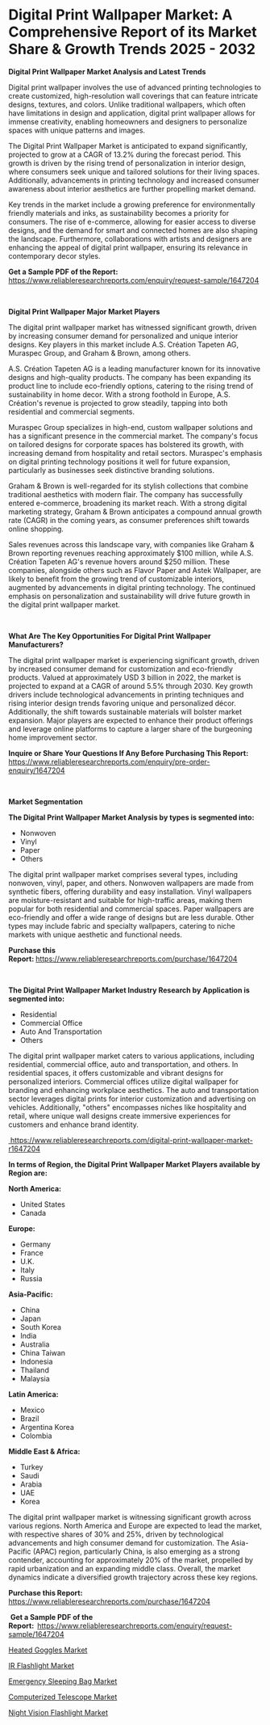<p><h1>Digital Print Wallpaper Market: A Comprehensive Report of its Market Share & Growth Trends 2025 - 2032</h1></p><p><strong>Digital Print Wallpaper Market Analysis and Latest Trends</strong></p>
<p><p>Digital print wallpaper involves the use of advanced printing technologies to create customized, high-resolution wall coverings that can feature intricate designs, textures, and colors. Unlike traditional wallpapers, which often have limitations in design and application, digital print wallpaper allows for immense creativity, enabling homeowners and designers to personalize spaces with unique patterns and images.</p><p>The Digital Print Wallpaper Market is anticipated to expand significantly, projected to grow at a CAGR of 13.2% during the forecast period. This growth is driven by the rising trend of personalization in interior design, where consumers seek unique and tailored solutions for their living spaces. Additionally, advancements in printing technology and increased consumer awareness about interior aesthetics are further propelling market demand.</p><p>Key trends in the market include a growing preference for environmentally friendly materials and inks, as sustainability becomes a priority for consumers. The rise of e-commerce, allowing for easier access to diverse designs, and the demand for smart and connected homes are also shaping the landscape. Furthermore, collaborations with artists and designers are enhancing the appeal of digital print wallpaper, ensuring its relevance in contemporary decor styles.</p></p>
<p><strong>Get a Sample PDF of the Report:&nbsp;</strong> <a href="https://www.reliableresearchreports.com/enquiry/request-sample/1647204?utm_campaign=16&utm_medium=2&utm_source=Github&utm_content=ia&utm_term=08022025&utm_id=digital-print-wallpaper">https://www.reliableresearchreports.com/enquiry/request-sample/1647204</a></p>
<p>&nbsp;</p>
<p><strong>Digital Print Wallpaper Major Market Players</strong></p>
<p><p>The digital print wallpaper market has witnessed significant growth, driven by increasing consumer demand for personalized and unique interior designs. Key players in this market include A.S. Création Tapeten AG, Muraspec Group, and Graham & Brown, among others.</p><p>A.S. Création Tapeten AG is a leading manufacturer known for its innovative designs and high-quality products. The company has been expanding its product line to include eco-friendly options, catering to the rising trend of sustainability in home decor. With a strong foothold in Europe, A.S. Création's revenue is projected to grow steadily, tapping into both residential and commercial segments.</p><p>Muraspec Group specializes in high-end, custom wallpaper solutions and has a significant presence in the commercial market. The company's focus on tailored designs for corporate spaces has bolstered its growth, with increasing demand from hospitality and retail sectors. Muraspec's emphasis on digital printing technology positions it well for future expansion, particularly as businesses seek distinctive branding solutions.</p><p>Graham & Brown is well-regarded for its stylish collections that combine traditional aesthetics with modern flair. The company has successfully entered e-commerce, broadening its market reach. With a strong digital marketing strategy, Graham & Brown anticipates a compound annual growth rate (CAGR) in the coming years, as consumer preferences shift towards online shopping.</p><p>Sales revenues across this landscape vary, with companies like Graham & Brown reporting revenues reaching approximately $100 million, while A.S. Création Tapeten AG's revenue hovers around $250 million. These companies, alongside others such as Flavor Paper and Astek Wallpaper, are likely to benefit from the growing trend of customizable interiors, augmented by advancements in digital printing technology. The continued emphasis on personalization and sustainability will drive future growth in the digital print wallpaper market.</p></p>
<p>&nbsp;</p>
<p><strong>What Are The Key Opportunities For Digital Print Wallpaper Manufacturers?</strong></p>
<p><p>The digital print wallpaper market is experiencing significant growth, driven by increased consumer demand for customization and eco-friendly products. Valued at approximately USD 3 billion in 2022, the market is projected to expand at a CAGR of around 5.5% through 2030. Key growth drivers include technological advancements in printing techniques and rising interior design trends favoring unique and personalized décor. Additionally, the shift towards sustainable materials will bolster market expansion. Major players are expected to enhance their product offerings and leverage online platforms to capture a larger share of the burgeoning home improvement sector.</p></p>
<p><strong>Inquire or Share Your Questions If Any Before Purchasing This Report:</strong> <a href="https://www.reliableresearchreports.com/enquiry/pre-order-enquiry/1647204?utm_campaign=16&utm_medium=2&utm_source=Github&utm_content=ia&utm_term=08022025&utm_id=digital-print-wallpaper">https://www.reliableresearchreports.com/enquiry/pre-order-enquiry/1647204</a></p>
<p>&nbsp;</p>
<p><strong>Market Segmentation</strong></p>
<p><strong>The Digital Print Wallpaper Market Analysis by types is segmented into:</strong></p>
<p><ul><li>Nonwoven</li><li>Vinyl</li><li>Paper</li><li>Others</li></ul></p>
<p><p>The digital print wallpaper market comprises several types, including nonwoven, vinyl, paper, and others. Nonwoven wallpapers are made from synthetic fibers, offering durability and easy installation. Vinyl wallpapers are moisture-resistant and suitable for high-traffic areas, making them popular for both residential and commercial spaces. Paper wallpapers are eco-friendly and offer a wide range of designs but are less durable. Other types may include fabric and specialty wallpapers, catering to niche markets with unique aesthetic and functional needs.</p></p>
<p><strong>Purchase this Report:&nbsp;</strong><a href="https://www.reliableresearchreports.com/purchase/1647204?utm_campaign=16&utm_medium=2&utm_source=Github&utm_content=ia&utm_term=08022025&utm_id=digital-print-wallpaper">https://www.reliableresearchreports.com/purchase/1647204</a></p>
<p>&nbsp;</p>
<p><strong>The Digital Print Wallpaper Market Industry Research by Application is segmented into:</strong></p>
<p><ul><li>Residential</li><li>Commercial Office</li><li>Auto And Transportation</li><li>Others</li></ul></p>
<p><p>The digital print wallpaper market caters to various applications, including residential, commercial office, auto and transportation, and others. In residential spaces, it offers customizable and vibrant designs for personalized interiors. Commercial offices utilize digital wallpaper for branding and enhancing workplace aesthetics. The auto and transportation sector leverages digital prints for interior customization and advertising on vehicles. Additionally, "others" encompasses niches like hospitality and retail, where unique wall designs create immersive experiences for customers and enhance brand identity.</p></p>
<p><a href="https://www.reliableresearchreports.com/digital-print-wallpaper-market-r1647204?utm_campaign=16&utm_medium=2&utm_source=Github&utm_content=ia&utm_term=08022025&utm_id=digital-print-wallpaper">&nbsp;https://www.reliableresearchreports.com/digital-print-wallpaper-market-r1647204</a></p>
<p><strong>In terms of Region, the Digital Print Wallpaper Market Players available by Region are:</strong></p>
<p>
    <p> <strong> North America: </strong>
        <ul>
            <li>United States</li>
            <li>Canada</li>
        </ul>
        </p> 
    <p> <strong> Europe: </strong>
        <ul>
            <li>Germany</li>
            <li>France</li>
            <li>U.K.</li>
            <li>Italy</li>
            <li>Russia</li>
        </ul>
        </p> 
    <p> <strong> Asia-Pacific: </strong>
        <ul>
            <li>China</li>
            <li>Japan</li>
            <li>South Korea</li>
            <li>India</li>
            <li>Australia</li>
            <li>China Taiwan</li>
            <li>Indonesia</li>
            <li>Thailand</li>
            <li>Malaysia</li>
        </ul>
        </p> 
    <p> <strong> Latin America: </strong>
        <ul>
            <li>Mexico</li>
            <li>Brazil</li>
            <li>Argentina Korea</li>
            <li>Colombia</li>
        </ul>
        </p> 
    <p> <strong> Middle East & Africa: </strong>
        <ul>
            <li>Turkey</li>
            <li>Saudi</li>
            <li>Arabia</li>
            <li>UAE</li>
            <li>Korea</li>
        </ul>
    </p>
    </p>
<p><p>The digital print wallpaper market is witnessing significant growth across various regions. North America and Europe are expected to lead the market, with respective shares of 30% and 25%, driven by technological advancements and high consumer demand for customization. The Asia-Pacific (APAC) region, particularly China, is also emerging as a strong contender, accounting for approximately 20% of the market, propelled by rapid urbanization and an expanding middle class. Overall, the market dynamics indicate a diversified growth trajectory across these key regions.</p></p>
<p><strong>Purchase this Report: </strong><a href="https://www.reliableresearchreports.com/purchase/1647204?utm_campaign=16&utm_medium=2&utm_source=Github&utm_content=ia&utm_term=08022025&utm_id=digital-print-wallpaper">https://www.reliableresearchreports.com/purchase/1647204</a></p>
<p>&nbsp;<strong>Get a Sample PDF of the Report:&nbsp;&nbsp;</strong><a href="https://www.reliableresearchreports.com/enquiry/request-sample/1647204?utm_campaign=16&utm_medium=2&utm_source=Github&utm_content=ia&utm_term=08022025&utm_id=digital-print-wallpaper">https://www.reliableresearchreports.com/enquiry/request-sample/1647204</a></p>
<p><strong></strong></p>
<p><p><a href="https://github.com/djibenesha/Market-Research-Report-List-1/blob/main/heated-goggles-market.md?utm_campaign=16&utm_medium=2&utm_source=Github&utm_content=ia&utm_term=08022025&utm_id=digital-print-wallpaper">Heated Goggles Market</a></p><p><a href="https://github.com/birbamanan03/Market-Research-Report-List-1/blob/main/ir-flashlight-market.md?utm_campaign=16&utm_medium=2&utm_source=Github&utm_content=ia&utm_term=08022025&utm_id=digital-print-wallpaper">IR Flashlight Market</a></p><p><a href="https://github.com/bholdsfofie/Market-Research-Report-List-1/blob/main/emergency-sleeping-bag-market.md?utm_campaign=16&utm_medium=2&utm_source=Github&utm_content=ia&utm_term=08022025&utm_id=digital-print-wallpaper">Emergency Sleeping Bag Market</a></p><p><a href="https://github.com/rashkaeduzor/Market-Research-Report-List-1/blob/main/computerized-telescope-market.md?utm_campaign=16&utm_medium=2&utm_source=Github&utm_content=ia&utm_term=08022025&utm_id=digital-print-wallpaper">Computerized Telescope Market</a></p><p><a href="https://github.com/abedlagagica4/Market-Research-Report-List-1/blob/main/night-vision-flashlight-market.md?utm_campaign=16&utm_medium=2&utm_source=Github&utm_content=ia&utm_term=08022025&utm_id=digital-print-wallpaper">Night Vision Flashlight Market</a></p></p>